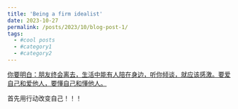 ```yaml
---
title: 'Being a firm idealist'
date: 2023-10-27
permalink: /posts/2023/10/blog-post-1/
tags:
  - #cool posts
  - #category1
  - #category2
---
```


[你要明白：朋友终会离去，生活中能有人陪在身边，听你倾谈，就应该感激。要爱自己和爱他人，要懂自己和懂他人。](https://www.bilibili.com/video/BV15v4y1w7z6/?spm_id_from=trigger_reload&vd_source=615a493d135bf19ba38324154a3b3288)

首先用行动改变自己！！！
